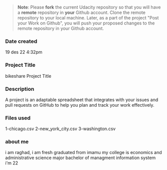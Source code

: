 >**Note**: Please **fork** the current Udacity repository so that you will have a **remote** repository in **your** Github account. Clone the remote repository to your local machine. Later, as a part of the project "Post your Work on Github", you will push your proposed changes to the remote repository in your Github account.

### Date created
19 des 22
4:32pm

### Project Title

bikeshare Project Title

### Description
A project is an adaptable spreadsheet that integrates with your issues and pull requests on GitHub to help you plan and track your work effectively. 

### Files used
1-chicago.csv
2-new_york_city.csv
3-washington.csv


### about me 
i am raghad, i am fresh graduated from imamu
my college is economics and administrative science
major bachelor of managment information system
i'm 22
 